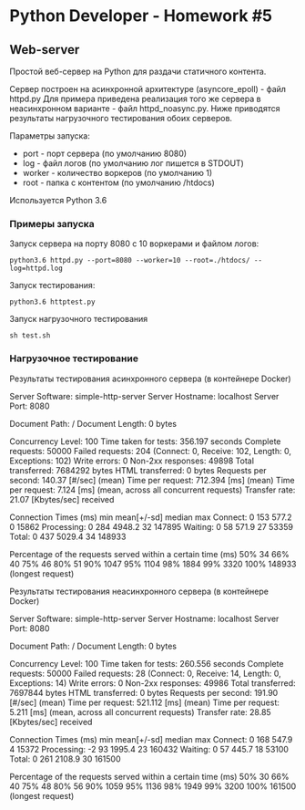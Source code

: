 # Python Developer - Homework #5

## Web-server

Простой веб-сервер на Python для раздачи статичного контента.

Сервер построен на асинхронной архитектуре (asyncore_epoll) - файл httpd.py
Для примера приведена реализация того же сервера в неасинхронном варианте - файл httpd_noasync.py.
Ниже приводятся результаты нагрузочного тестирования обоих серверов.

Параметры запуска:
* port - порт сервера (по умолчанию 8080)
* log - файл логов (по умолчанию лог пишется в STDOUT)
* worker - количество воркеров (по умолчанию 1)
* root - папка с контентом (по умолчанию /htdocs)

Используется Python 3.6

### Примеры запуска

Запуск сервера на порту 8080 с 10 воркерами и файлом логов:

    python3.6 httpd.py --port=8080 --worker=10 --root=./htdocs/ --log=httpd.log

Запуск тестирования:

    python3.6 httptest.py

Запуск нагрузочного тестирования

    sh test.sh

### Нагрузочное тестирование

Результаты тестирования асинхронного сервера (в контейнере Docker)

Server Software:        simple-http-server
Server Hostname:        localhost
Server Port:            8080

Document Path:          /
Document Length:        0 bytes

Concurrency Level:      100
Time taken for tests:   356.197 seconds
Complete requests:      50000
Failed requests:        204
   (Connect: 0, Receive: 102, Length: 0, Exceptions: 102)
Write errors:           0
Non-2xx responses:      49898
Total transferred:      7684292 bytes
HTML transferred:       0 bytes
Requests per second:    140.37 [#/sec] (mean)
Time per request:       712.394 [ms] (mean)
Time per request:       7.124 [ms] (mean, across all concurrent requests)
Transfer rate:          21.07 [Kbytes/sec] received

Connection Times (ms)
              min  mean[+/-sd] median   max
Connect:        0  153 577.2      0   15862
Processing:     0  284 4948.2     32  147895
Waiting:        0   58 571.9     27   53359
Total:          0  437 5029.4     34  148933

Percentage of the requests served within a certain time (ms)
  50%     34
  66%     40
  75%     46
  80%     51
  90%   1047
  95%   1104
  98%   1884
  99%   3320
 100%  148933 (longest request)


Результаты тестирования неасинхронного сервера (в контейнере Docker)

Server Software:        simple-http-server
Server Hostname:        localhost
Server Port:            8080

Document Path:          /
Document Length:        0 bytes

Concurrency Level:      100
Time taken for tests:   260.556 seconds
Complete requests:      50000
Failed requests:        28
   (Connect: 0, Receive: 14, Length: 0, Exceptions: 14)
Write errors:           0
Non-2xx responses:      49986
Total transferred:      7697844 bytes
HTML transferred:       0 bytes
Requests per second:    191.90 [#/sec] (mean)
Time per request:       521.112 [ms] (mean)
Time per request:       5.211 [ms] (mean, across all concurrent requests)
Transfer rate:          28.85 [Kbytes/sec] received

Connection Times (ms)
              min  mean[+/-sd] median   max
Connect:        0  168 547.9      4   15372
Processing:    -2   93 1995.4     23  160432
Waiting:        0   57 445.7     18   53100
Total:          0  261 2108.9     30  161500

Percentage of the requests served within a certain time (ms)
  50%     30
  66%     40
  75%     48
  80%     56
  90%   1059
  95%   1136
  98%   1949
  99%   3200
 100%  161500 (longest request)


